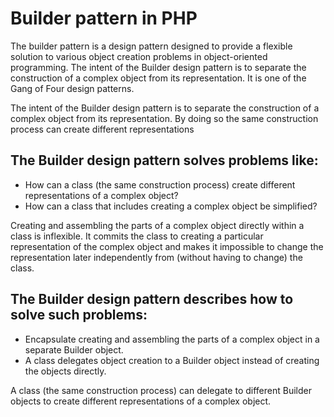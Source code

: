 # Builder pattern in PHP
The builder pattern is a design pattern designed to provide a flexible solution to various object creation problems in 
object-oriented programming. The intent of the Builder design pattern is to separate the construction of a complex 
object from its representation. It is one of the Gang of Four design patterns.

The intent of the Builder design pattern is to separate the construction of a complex object from its representation. 
By doing so the same construction process can create different representations

## The Builder design pattern solves problems like:

- How can a class (the same construction process) create different representations of a complex object?
- How can a class that includes creating a complex object be simplified?

Creating and assembling the parts of a complex object directly within a class is inflexible. It commits the class to 
creating a particular representation of the complex object and makes it impossible to change the representation later 
independently from (without having to change) the class.

## The Builder design pattern describes how to solve such problems:

- Encapsulate creating and assembling the parts of a complex object in a separate Builder object.
- A class delegates object creation to a Builder object instead of creating the objects directly.

A class (the same construction process) can delegate to different Builder objects to create different representations of a complex object.